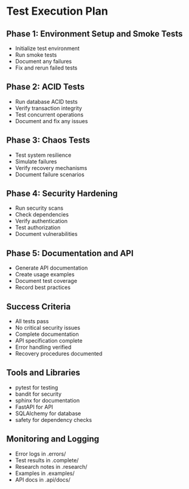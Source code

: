 # Test Execution Plan

## Phase 1: Environment Setup and Smoke Tests
- Initialize test environment
- Run smoke tests
- Document any failures
- Fix and rerun failed tests

## Phase 2: ACID Tests
- Run database ACID tests
- Verify transaction integrity
- Test concurrent operations
- Document and fix any issues

## Phase 3: Chaos Tests
- Test system resilience
- Simulate failures
- Verify recovery mechanisms
- Document failure scenarios

## Phase 4: Security Hardening
- Run security scans
- Check dependencies
- Verify authentication
- Test authorization
- Document vulnerabilities

## Phase 5: Documentation and API
- Generate API documentation
- Create usage examples
- Document test coverage
- Record best practices

## Success Criteria
- All tests pass
- No critical security issues
- Complete documentation
- API specification complete
- Error handling verified
- Recovery procedures documented

## Tools and Libraries
- pytest for testing
- bandit for security
- sphinx for documentation
- FastAPI for API
- SQLAlchemy for database
- safety for dependency checks

## Monitoring and Logging
- Error logs in .errors/
- Test results in .complete/
- Research notes in .research/
- Examples in .examples/
- API docs in .api/docs/ 
